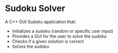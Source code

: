# Sudoku Solver
A C++ GUI Sudoku application that:
- Initializes a sudoku (random or specific user input)
- Provides a GUI for the user to solve the sudoku
- Checks if a given solution is correct
- Solves the sudoku 
